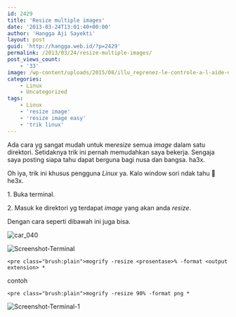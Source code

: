 ```yaml
---
id: 2429
title: 'Resize multiple images'
date: '2013-03-24T13:01:40+00:00'
author: 'Hangga Aji Sayekti'
layout: post
guid: 'http://hangga.web.id/?p=2429'
permalink: /2013/03/24/resize-multiple-images/
post_views_count:
    - '33'
image: /wp-content/uploads/2015/08/illu_reprenez-le-controle-a-l-aide-de-linux1-88x88.png
categories:
    - Linux
    - Uncategorized
tags:
    - Linux
    - 'resize image'
    - 'resize image easy'
    - 'trik linux'
---
```


Ada cara yg sangat mudah untuk me*resize* semua *image* dalam satu direktori. Setidaknya trik ini pernah memudahkan saya bekerja. Sengaja saya posting siapa tahu dapat berguna bagi nusa dan bangsa. ha3x.

Oh iya, trik ini khusus pengguna *Linux* ya. Kalo window sori ndak tahu 🙂 he3x.

1\. Buka terminal.

2\. Masuk ke direktori yg terdapat *image* yang akan anda *resize*.

Dengan cara seperti dibawah ini juga bisa.

![car_040](http://hangga.web.id/wp-content/uploads/2015/08/car_040-510x277.png)

![Screenshot-Terminal](http://hangga.web.id/wp-content/uploads/2015/08/Screenshot-Terminal-510x359.png)

```
<pre class="brush:plain">mogrify -resize <prosentase>% -format <output extension> *
```

contoh

```
<pre class="brush:plain">mogrify -resize 90% -format png *
```

![Screenshot-Terminal-1](http://hangga.web.id/wp-content/uploads/2015/08/Screenshot-Terminal-1-510x266.png)